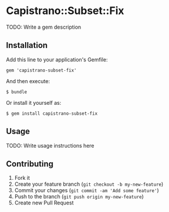 # Capistrano::Subset::Fix

TODO: Write a gem description

## Installation

Add this line to your application's Gemfile:

    gem 'capistrano-subset-fix'

And then execute:

    $ bundle

Or install it yourself as:

    $ gem install capistrano-subset-fix

## Usage

TODO: Write usage instructions here

## Contributing

1. Fork it
2. Create your feature branch (`git checkout -b my-new-feature`)
3. Commit your changes (`git commit -am 'Add some feature'`)
4. Push to the branch (`git push origin my-new-feature`)
5. Create new Pull Request
